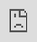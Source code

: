 <!DOCTYPE html>
<html>
   <head>
<meta name="viewport" content="width=device-width, initial-scale=1">
      <base target="_top">
   </head>
   <body>
      <iframe style="position: absolute;top: 0;left: 0;width: 100%;height: 100%;border: 0;" src="https://script.google.com/macros/s/AKfycbyL7u3acl0EAktS9c3YCnpDDwshNlCezXnuUFC2AcE/dev"></iframe>
   </body>
</html>
